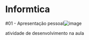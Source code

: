 # Informtica

#01 - Apresentação pessoal![image](https://github.com/user-attachments/assets/7350036f-6d13-469a-9477-7920291a3f2d)



atividade de desenvolvimento na aula
